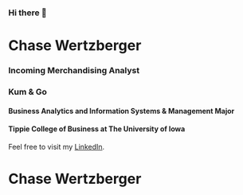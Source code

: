 ### Hi there 👋
# Chase Wertzberger
### Incoming Merchandising Analyst
### Kum & Go
#### Business Analytics and Information Systems & Management Major
#### Tippie College of Business at The University of Iowa
Feel free to visit my [LinkedIn](https://www.linkedin.com/in/chase-wertzberger-a2b9251a1/).
<!--
**cgwertzberger/cgwertzberger** is a ✨ _special_ ✨ repository because its `README.md` (this file) appears on your GitHub profile.

Here are some ideas to get you started:

- 🔭 I’m currently working on ...
- 🌱 I’m currently learning ...
- 👯 I’m looking to collaborate on ...
- 🤔 I’m looking for help with ...
- 💬 Ask me about ...
- 📫 How to reach me: ...
- 😄 Pronouns: ...
- ⚡ Fun fact: ...
-->
# Chase Wertzberger
